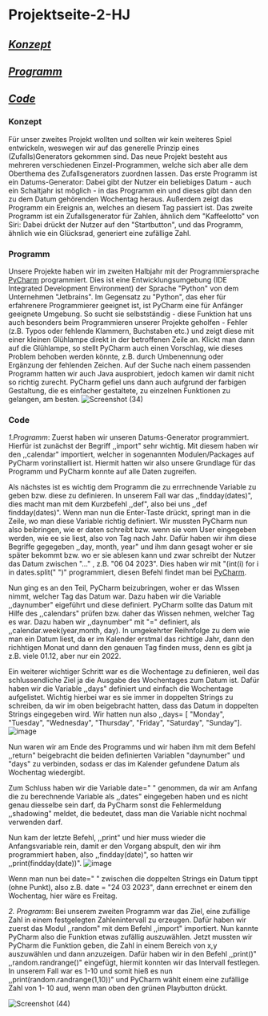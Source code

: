 # Projektseite-2-HJ

## [_Konzept_](#Konzept)
## [_Programm_](#Programm)
## [_Code_](#Code)

### Konzept <a name="Konzept"></a>
Für unser zweites Projekt wollten und sollten wir kein weiteres Spiel entwickeln, weswegen wir auf das generelle Prinzip eines (Zufalls)Generators gekommen sind. Das neue Projekt besteht aus mehreren verschiedenen Einzel-Programmen, welche sich aber alle dem Oberthema des Zufallsgenerators zuordnen lassen.
Das erste Programm ist ein Datums-Generator: Dabei gibt der Nutzer ein beliebiges Datum - auch ein Schaltjahr ist möglich - in das Programm ein und dieses gibt dann den zu dem Datum gehörenden Wochentag heraus. Außerdem zeigt das Programm ein Ereignis an, welches an diesem Tag passiert ist.
Das zweite Programm ist ein Zufallsgenerator für Zahlen, ähnlich dem "Kaffeelotto" von Siri: Dabei drückt der Nutzer auf den "Startbutton", und das Programm, ähnlich wie ein Glücksrad, generiert eine zufällige Zahl.

### Programm <a name="Programmm"></a>
Unsere Projekte haben wir im zweiten Halbjahr mit der Programmiersprache [PyCharm](https://www.jetbrains.com/pycharm/promo/?msclkid=cf1f147d283316267af377c347d0267c&utm_source=bing&utm_medium=cpc&utm_campaign=EMEA_en_DE_PyCharm_Branded&utm_term=pycharm&utm_content=pycharm) programmiert. Dies ist eine Entwicklungsumgebung (IDE Integrated Development Environment) der Sprache "Python" von dem Unternehmen "Jetbrains". Im Gegensatz zu "Python", das eher für erfahrenere Programmierer geeignet ist, ist PyCharm eine für Anfänger geeignete Umgebung. So sucht sie selbstständig - diese Funktion hat uns auch besonders beim Programmieren unserer Projekte geholfen - Fehler (z.B. Typos oder fehlende Klammern, Buchstaben etc.) und zeigt diese mit einer kleinen Glühlampe direkt in der betroffenen Zeile an. Klickt man dann auf die Glühlampe, so stellt PyCharm auch einen Vorschlag, wie dieses Problem behoben werden könnte, z.B. durch Umbenennung oder Ergänzung der fehlenden Zeichen. Auf der Suche nach einem passenden Programm hatten wir auch Java ausprobiert, jedoch kamen wir damit nicht so richtig zurecht. PyCharm gefiel uns dann auch aufgrund der farbigen Gestaltung, die es einfacher gestaltete, zu einzelnen Funktionen zu gelangen, am besten.
![Screenshot (34)](https://user-images.githubusercontent.com/111355300/221171875-94ad2a43-4244-4aaa-acfc-0f11cbaa430c.png)


### Code <a name="Code"></a>
*1.Programm*: 
Zuerst haben wir unseren Datums-Generator programmiert. Hierfür ist zunächst der Begriff ,,import" sehr wichtig. Mit diesem haben wir den ,,calendar" importiert, welcher in sogenannten Modulen/Packages auf PyCharm vorinstalliert ist. Hiermit hatten wir also unsere Grundlage für das Programm und PyCharm konnte auf alle Daten zugreifen. 

Als nächstes ist es wichtig dem Programm die zu errrechnende Variable zu geben bzw. diese zu definieren. In unserem Fall war das ,,findday(dates)", dies macht man mit dem Kurzbefehl ,,def", also bei uns ,,def findday(dates)". Wenn man nun die Enter-Taste drückt, springt man in die Zeile, wo man diese Variable richtig definiert. Wir mussten PyCharm nun also beibringen, wie er daten schreibt bzw. wenn sie vom User eingegeben werden, wie ee sie liest, also von Tag nach Jahr. Dafür haben wir ihm diese Begriffe gegegeben ,,day, month, year" und ihm dann gesagt woher er sie später bekommt bzw. wo er sie ablesen kann und zwar schreibt der Nutzer das Datum zwischen "..." , z.B. "06 04 2023". Dies haben wir mit "(int(i) for i in dates.split(" ")" programmiert, diesen Befehl findet man bei [PyCharm](https://www.jetbrains.com/pycharm/promo/?). 

Nun ging es an den Teil, PyCharm beizubringen, woher er das WIssen nimmt, welcher Tag das Datum war. Dazu haben wir die Variable ,,daynumber" eigeführt und diese definiert. PyCharm sollte das Datum mit Hilfe des ,,calendars" prüfen bzw. daher das Wissen nehmen, welcher Tag es war. Dazu haben wir ,,daynumber" mit "=" definiert, als ,,calendar.week(year,month, day). In umgekehrter Reihnfolge zu dem wie man ein Datum liest, da er im Kalender erstmal das richtige Jahr, dann den richhtigen Monat und dann den genauen Tag finden muss, denn es gibt ja z.B. viele 01.12, aber nur ein 2022. 

Ein weiterer wichtiger Schritt war es die Wochentage zu definieren, weil das schlussendliche Ziel ja die Ausgabe des Wochentages zum Datum ist. Dafür haben wir die Variable ,,days" definiert und einfach die Wochentage aufgelistet. Wichtig hierbei war es sie immer in doppelten Strings zu schreiben, da wir im oben beigebracht hatten, dass das Datum in doppelten Strings eingegeben wird. Wir hatten nun also ,,days= [ "Monday", "Tuesday", "Wednesday", "Thursday", "Friday", "Saturday", "Sunday"]. ![image](https://user-images.githubusercontent.com/111355300/227513927-e5a6e733-f687-4dbc-8512-c6b8bef3fc18.png)


Nun waren wir am Ende des Programms und wir haben ihm mit dem Befehl ,,return" beigebracht die beiden definierten Variablen "daynumber" und "days" zu verbinden, sodass er das im Kalender gefundene Datum als Wochentag wiedergibt.

Zum Schluss haben wir die Variable date=" " genommen, da wir am Anfang die zu berechnende Variable als ,,dates" eingegeben haben und es nicht genau diesselbe sein darf, da PyCharm sonst die Fehlermeldung ,,shadowing" meldet, die bedeutet, dass man die Variable nicht nochmal verwenden darf.

Nun kam der letzte Befehl, ,,print" und hier muss wieder die Anfangsvariable rein, damit er den Vorgang abspult, den wir ihm programmiert haben, also ,,findday(date)", so hatten wir ,,print(findday(date))". 
![image](https://user-images.githubusercontent.com/111355300/227514056-6a0f70cd-0e95-4419-8155-6c4a5e50bc77.png)


Wenn man nun bei date=" " zwischen die doppelten Strings ein Datum tippt (ohne Punkt), also z.B. date = "24 03 2023", dann errechnet er einem den Wochentag, hier wäre es Freitag.

*2. Programm*:
Bei unserem zweiten Programm war das Ziel, eine zufällige Zahl in einem festgelegten Zahlenintervall zu erzeugen. Dafür haben wir zuerst das Modul ,,random" mit dem Befehl ,,import" importiert. Nun kannte PyCharm also die Funktion etwas zufällig auszuwählen. 
Jetzt mussten wir PyCharm die Funktion geben, die Zahl in einem Bereich von x,y auszuwählen und dann anzuzeigen. Dafür haben wir in den Befehl ,,print()" ,,random.randrange()" eingefügt, hiermit konnten wir das Intervall festlegen. In unserem Fall war es 1-10 und somit hieß es nun ,,print(random.randrange(1,10))" und PyCharm wählt einem eine zufällige Zahl von 1- 10 aud, wenn man oben den grünen Playbutton drückt.  

![Screenshot (44)](https://user-images.githubusercontent.com/111355300/229092760-f5ef8648-0277-4a86-8a8d-e4401d3cfeea.png)


